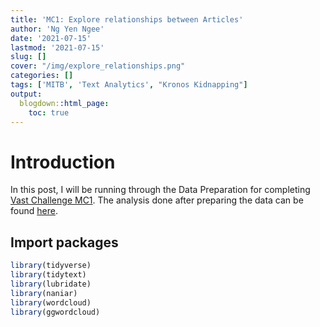 ```yaml
---
title: 'MC1: Explore relationships between Articles'
author: 'Ng Yen Ngee'
date: '2021-07-15'
lastmod: '2021-07-15'
slug: []
cover: "/img/explore_relationships.png"
categories: []
tags: ['MITB', 'Text Analytics', "Kronos Kidnapping"]
output:
  blogdown::html_page: 
    toc: true
---
```




# Introduction 
In this post, I will be running through the Data Preparation for completing [Vast Challenge MC1](https://vast-challenge.github.io/2021/MC1.html). The analysis done after preparing the data can be found [here](). 

## Import packages 


```r
library(tidyverse)
library(tidytext)
library(lubridate)
library(naniar)
library(wordcloud)
library(ggwordcloud)
```
